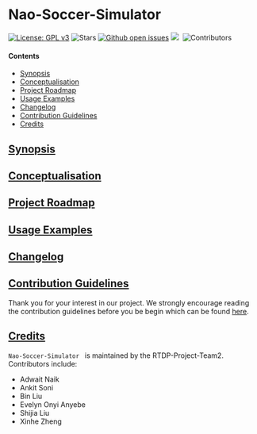 # Nao-Soccer-Simulator

[![License: GPL v3](https://img.shields.io/badge/License-GPLv3-blue.svg)](https://www.gnu.org/licenses/gpl-3.0)
![Stars](https://img.shields.io/github/stars/Robotics-TDP-Team2/Nao-Soccer-Simulator.svg?style=flat&label=Star&maxAge=86400)
[![Github open issues](https://img.shields.io/github/issues-raw/Robotics-TDP-Team2/Nao-Soccer-Simulator.svg)](https://github.com/Robotics-TDP-Team2/Nao-Soccer-Simulator/issues) 
![](https://img.shields.io/github/repo-size/Robotics-TDP-Team2/Nao-Soccer-Simulator.svg?label=Repo%20size&style=flat-square)&nbsp;
![Contributors](https://img.shields.io/github/contributors/Robotics-TDP-Team2/Nao-Soccer-Simulator.svg?style=flat&label=Contributors&maxAge=86400)


#### Contents
* [Synopsis](#synopsis)
* [Conceptualisation](#conceptualisation)
* [Project Roadmap](#project-roadmap)
* [Usage Examples](#usage-examples)
* [Changelog](#changelog)
* [Contribution Guidelines](#contribution-guidelines)
* [Credits](#credits)

## [Synopsis](#Nao-Soccer-Simulator)

## [Conceptualisation](#Nao-Soccer-Simulator)

## [Project Roadmap](#Nao-Soccer-Simulator)

## [Usage Examples](#Nao-Soccer-Simulator)

## [Changelog](#Nao-Soccer-Simulator)

## [Contribution Guidelines](#Nao-Soccer-Simulator)

Thank you for your interest in our project. We strongly encourage reading the contribution guidelines before you be begin which can be found [here](https://github.com/Robotics-TDP-Team2/Nao-Soccer-Simulator/blob/devel/CONTRIBUTION_GUIDELINES.md).

## [Credits](#Nao-Soccer-Simulator )

`Nao-Soccer-Simulator ` is maintained by the RTDP-Project-Team2. Contributors include:

* Adwait Naik
* Ankit Soni
* Bin Liu
* Evelyn Onyi Anyebe
* Shijia Liu
* Xinhe Zheng
